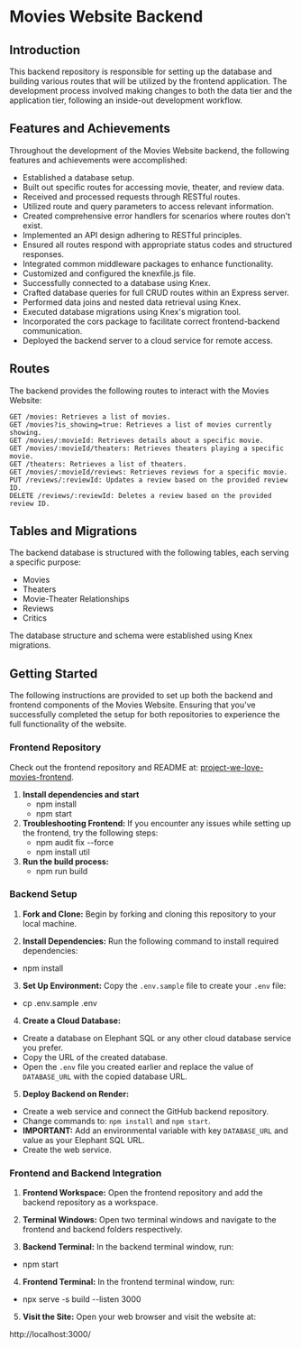# Movies Website Backend

## Introduction

This backend repository is responsible for setting up the database and building various routes that will be utilized by the frontend application. The development process involved making changes to both the data tier and the application tier, following an inside-out development workflow.

## Features and Achievements

Throughout the development of the Movies Website backend, the following features and achievements were accomplished:

   - Established a database setup.
   - Built out specific routes for accessing movie, theater, and review data.
   - Received and processed requests through RESTful routes.
   - Utilized route and query parameters to access relevant information.
   - Created comprehensive error handlers for scenarios where routes don't exist.
   - Implemented an API design adhering to RESTful principles.
   - Ensured all routes respond with appropriate status codes and structured responses.
   - Integrated common middleware packages to enhance functionality.
   - Customized and configured the knexfile.js file.
   - Successfully connected to a database using Knex.
   - Crafted database queries for full CRUD routes within an Express server.
   - Performed data joins and nested data retrieval using Knex.
   - Executed database migrations using Knex's migration tool.
   - Incorporated the cors package to facilitate correct frontend-backend communication.
   - Deployed the backend server to a cloud service for remote access.

## Routes

The backend provides the following routes to interact with the Movies Website:

    GET /movies: Retrieves a list of movies.
    GET /movies?is_showing=true: Retrieves a list of movies currently showing.
    GET /movies/:movieId: Retrieves details about a specific movie.
    GET /movies/:movieId/theaters: Retrieves theaters playing a specific movie.
    GET /theaters: Retrieves a list of theaters.
    GET /movies/:movieId/reviews: Retrieves reviews for a specific movie.
    PUT /reviews/:reviewId: Updates a review based on the provided review ID.
    DELETE /reviews/:reviewId: Deletes a review based on the provided review ID.

## Tables and Migrations

The backend database is structured with the following tables, each serving a specific purpose:

   - Movies
   - Theaters
   - Movie-Theater Relationships
   - Reviews
   - Critics

The database structure and schema were established using Knex migrations.

## Getting Started

The following instructions are provided to set up both the backend and frontend components of the Movies Website. Ensuring that you've successfully completed the setup for both repositories to experience the full functionality of the website. 

### Frontend Repository

Check out the frontend repository and README at: [project-we-love-movies-frontend](https://github.com/dakotawatkins/project-we-love-movies-frontend).

1. **Install dependencies and start**
 	- npm install
 	- npm start
2. **Troubleshooting Frontend:**
   If you encounter any issues while setting up the frontend, try the following steps:
 	- npm audit fix --force
 	- npm install util
3. **Run the build process:**
 	- npm run build	

### Backend Setup

1. **Fork and Clone:**
Begin by forking and cloning this repository to your local machine.

2. **Install Dependencies:**
Run the following command to install required dependencies:
- npm install

3. **Set Up Environment:**
Copy the `.env.sample` file to create your `.env` file:
- cp .env.sample .env

4. **Create a Cloud Database:**
- Create a database on Elephant SQL or any other cloud database service you prefer.
- Copy the URL of the created database.
- Open the `.env` file you created earlier and replace the value of `DATABASE_URL` with the copied database URL.

5. **Deploy Backend on Render:**
- Create a web service and connect the GitHub backend repository.
- Change commands to: `npm install` and `npm start`.
- **IMPORTANT:** Add an environmental variable with key `DATABASE_URL` and value as your Elephant SQL URL.
- Create the web service.

### Frontend and Backend Integration
1. **Frontend Workspace:**
Open the frontend repository and add the backend repository as a workspace.

2. **Terminal Windows:**
Open two terminal windows and navigate to the frontend and backend folders respectively.

3. **Backend Terminal:**
In the backend terminal window, run:

- npm start

4. **Frontend Terminal:**
In the frontend terminal window, run:

- npx serve -s build --listen 3000

5. **Visit the Site:**
Open your web browser and visit the website at:

http://localhost:3000/


